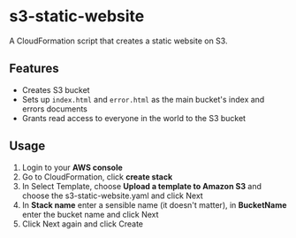 # s3-static-website

A CloudFormation script that creates a static website on S3.

## Features

- Creates S3 bucket
- Sets up `index.html` and `error.html` as the main bucket's index and errors documents
- Grants read access to everyone in the world to the S3 bucket


## Usage

1. Login to your **AWS console**
1. Go to CloudFormation, click **create stack**
1. In Select Template, choose **Upload a template to Amazon S3** and choose the s3-static-website.yaml and click Next
1. In **Stack name** enter a sensible name (it doesn't matter), in **BucketName** enter the bucket name and click Next
1. Click Next again and click Create
